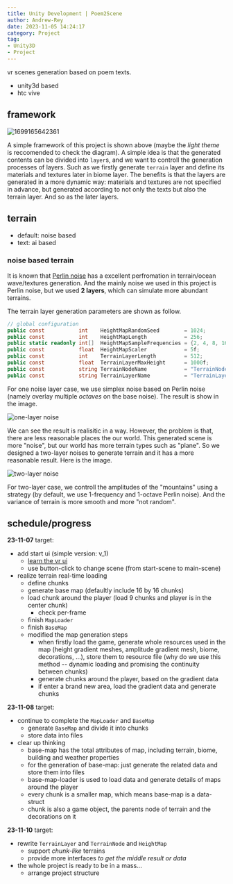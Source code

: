 ```yaml
---
title: Unity Development | Poem2Scene
author: Andrew-Rey
date: 2023-11-05 14:24:17
category: Project
tag:
- Unity3D
- Project
---
```


vr scenes generation based on poem texts.

- unity3d based
- htc vive

## framework

![1699165642361](1699165642361.png)

A simple framework of this project is shown above (maybe the *light theme* is reccomended to check the diagram). A simple idea is that the generated contents can be divided into `layer`s, and we want to controll the generation processes of layers. Such as we firstly generate `terrain` layer and define its materials and textures later in biome layer. The benefits is that the layers are generated in a more dynamic way: materials and textures are not specified in advance, but generated according to not only the texts but also the terrain layer. And so as the later layers.

## terrain

- default: noise based
- text: ai based

### noise based terrain

It is known that [Perlin noise](https://en.wikipedia.org/wiki/Perlin_noise) has a excellent perfromation in terrain/ocean wave/textures generation. And the mainly noise we used in this project is Perlin noise, but we used **2 layers**, which can simulate more abundant terrains.

The terrain layer generation parameters are shown as follow.

```csharp
// global configuration
public const           int    HeightMapRandomSeed        = 1024;
public const           int    HeightMapLength            = 256;
public static readonly int[]  HeightMapSampleFrequencies = {2, 4, 8, 16};
public const           float  HeightMapScaler            = 5f;
public const           int    TerrainLayerLength         = 512;
public const           float  TerrainLayerMaxHeight      = 1000f;
public const           string TerrainNodeName            = "TerrainNode";
public const           string TerrainLayerName           = "TerrainLayer";
```

For one noise layer case, we use simplex noise based on Perlin noise (namely overlay multiple *octaves* on the base noise). The result is show in the image.

![one-layer noise](image.png)

We can see the result is realisitic in a way. However, the problem is that, there are less reasonable places the our world. This generated scene is more "noise", but our world has more terrain types such as "plane". So we designed a two-layer noises to generate terrain and it has a more reasonable result. Here is the image.

![two-layer noise](1699168066108.png)

For two-layer case, we controll the amplitudes of the "mountains" using a strategy (by default, we use 1-frequency and 1-octave Perlin noise). And the variance of terrain is more smooth and more "not random".

## schedule/progress

**23-11-07**
target:

- add start ui (simple version: v_1)
  - [learn the vr ui](https://learn.unity.com/tutorial/creating-a-vr-menu-2019-2?uv=2019.4#)
  - use button-click to change scene (from start-scene to main-scene)
- realize terrain real-time loading
  - define chunks
  - generate base map (defaultly include 16 by 16 chunks)
  - load chunk around the player (load 9 chunks and player is in the center chunk)
    - check per-frame
  - finish `MapLoader`
  - finish `BaseMap`
  - modified the map generation steps
    - when firstly load the game, generate whole resources used in the map (height gradient meshes, amplitude gradient mesh, biome, decorations, ...), store them to resource file (why do we use this method -- dynamic loading and promising the continuity between chunks)
    - generate chunks around the player, based on the gradient data
    - if enter a brand new area, load the gradient data and generate chunks

**23-11-08**
target:

- continue to complete the `MapLoader` and `BaseMap`
  - generate `BaseMap` and divide it into chunks
  - store data into files
- clear up thinking
  - base-map has the total attributes of map, including terrain, biome, building and weather properties
  - for the generation of base-map: just generate the related data and store them into files
  - base-map-loader is used to load data and generate details of maps around the player
  - every chunk is a smaller map, which means base-map is a data-struct
  - chunk is also a game object, the parents node of terrain and the decorations on it

**23-11-10**
target:

- rewrite `TerrainLayer` and `TerrainNode` and `HeightMap`
  - support *chunk-like* terrains
  - provide more interfaces *to get the middle result or data*
- the whole project is ready to be in a mass...
  - arrange project structure